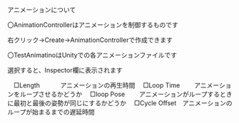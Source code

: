 アニメーションについて

〇AnimationControllerはアニメーションを制御するものです

右クリック→Create→AnimationControllerで作成できます

〇TestAnimatinoはUnityでの各アニメーションファイルです

選択すると、Inspector欄に表示されます

　□Length　　  　アニメーションの再生時間
　□Loop Time　　 アニメーションをループさせるかどうか
　□loop Pose　　 アニメーションがループするときに最初と最後の姿勢が同じにするかどうか
　□Cycle Offset　アニメーションのループが始まるまでの遅延時間